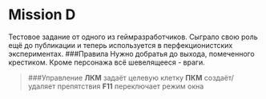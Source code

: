 # Mission D
Тестовое задание от одного из геймразработчиков. Сыграло свою роль ещё до публикации и теперь используется в перфекционистских экспериментах.
###Правила
Нужно добратья до выхода, помеченного крестиком. Кроме персонажа
всё шевелящееся - враги.
>###Управление
> **ЛКМ** задаёт целевую клетку
> **ПКМ** создаёт/удаляет препятствия
> **F11** переключает режим окна
